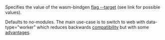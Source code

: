 Specifies the value of the wasm-bindgen [flag --target](https://rustwasm.github.io/wasm-bindgen/reference/deployment.html) (see link for possible values).

Defaults to no-modules. The main use-case is to switch to web with data-type="worker" which reduces backwards [compatibility](https://caniuse.com/mdn-api_worker_worker_ecmascript_modules) but with some [advantages](https://rustwasm.github.io/wasm-bindgen/examples/without-a-bundler.html?highlight=no-modules#using-the-older---target-no-modules).
